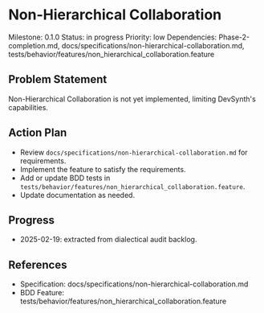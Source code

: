 # Non-Hierarchical Collaboration
Milestone: 0.1.0
Status: in progress
Priority: low
Dependencies: Phase-2-completion.md, docs/specifications/non-hierarchical-collaboration.md, tests/behavior/features/non_hierarchical_collaboration.feature

## Problem Statement
Non-Hierarchical Collaboration is not yet implemented, limiting DevSynth's capabilities.


## Action Plan
- Review `docs/specifications/non-hierarchical-collaboration.md` for requirements.
- Implement the feature to satisfy the requirements.
- Add or update BDD tests in `tests/behavior/features/non_hierarchical_collaboration.feature`.
- Update documentation as needed.

## Progress
- 2025-02-19: extracted from dialectical audit backlog.

## References
- Specification: docs/specifications/non-hierarchical-collaboration.md
- BDD Feature: tests/behavior/features/non_hierarchical_collaboration.feature
